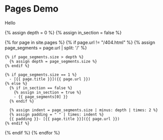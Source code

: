 # Pages Demo
Hello

<!-- Dynamic Sidebar -->

{% assign depth = 0 %}
{% assign in_section = false %}

{% for page in site.pages %}
  {% if page.url != "/404.html" %}
    {% assign page_segments = page.url | split: '/' %}
    
    {% if page_segments.size > depth %}
      {% assign depth = page_segments.size %}
    {% endif %}
    
    {% if page_segments.size == 1 %}
      - [{{ page.title }}]({{ page.url }})
    {% else %}
      {% if in_section == false %}
        {% assign in_section = true %}
        - {{ page_segments[0] }}
      {% endif %}
      
      {% assign indent = page_segments.size | minus: depth | times: 2 %}
      {% assign padding = " " | times: indent %}
      {{ padding }}- [{{ page.title }}]({{ page.url }})
    {% endif %}
  {% endif %}
{% endfor %}

<!-- End of Sidebar -->